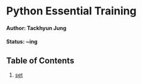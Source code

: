 # Python Essential Training

#### Author: Tackhyun Jung

#### Status: ~ing

## Table of Contents

1. [set](https://github.com/takhyun12/JavaScript-Essential-Training/blob/main/Script%20async%20and%20defer.md)

